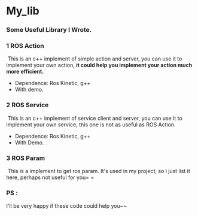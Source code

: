 # My_lib

### Some Useful Library I Wrote.

### 1  ROS Action

​		This is an c++ implement of simple action and server, you can use it to implement your own action, **it could help you implement your action much more efficient.**

- Dependence: Ros Kinetic,  g++
- With demo.

### 2  ROS Service

​		This is an c++ implement of service client and server, you can use it to implement your own service, this one is not as useful as ROS Action.

- Dependence: Ros Kinetic,  g++
- With Demo.

### 3 ROS Param 

​		This is a implement to get ros param. It's used in my project, so i just list it here,  perhaps not useful for you= =

### PS : 

I'll be very happy if these code could help you~~



